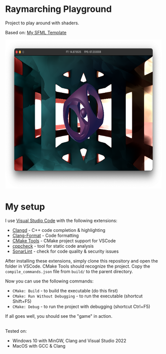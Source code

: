 # Raymarching Playground

Project to play around with shaders.

Based on: [My SFML Template](https://github.com/Miretz/my_sfml_template)

<img src="screenshot.png" alt="Shader example" width="848" height="480">

# My setup
I use [Visual Studio Code](https://code.visualstudio.com/) with the following extensions:
- [Clangd](https://clangd.llvm.org/installation) - C++ code completion & highlighting
- [Clang-Format](https://clang.llvm.org/docs/ClangFormatStyleOptions.html) - Code formatting
- [CMake Tools](https://marketplace.visualstudio.com/items?itemName=ms-vscode.cmake-tools) - CMake project support for VSCode
- [cppcheck](http://cppcheck.net/) - tool for static code analysis
- [SonarLint](https://www.sonarlint.org/vscode) - check for code quality & security issues

After installing these extensions, simply clone this repository and open the folder in VSCode. CMake Tools should recognize the project.
Copy the ```compile_commands.json``` file from ```build/``` to the parent directory.

Now you can use the following commands:
- ```CMake: Build``` - to build the executable (do this first)
- ```CMake: Run Without Debugging``` - to run the executable (shortcut Shift+F5)
- ```CMake: Debug``` - to run the project with debugging (shortcut Ctrl+F5)

If all goes well, you should see the "game" in action.

\
Tested on:
- Windows 10 with MinGW, Clang and Visual Studio 2022
- MacOS with GCC & Clang
